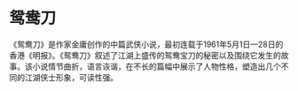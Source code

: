 # 鸳鸯刀

《鸳鸯刀》是作家金庸创作的中篇武侠小说，最初连载于1961年5月1日—28日的香港《明报》。《鸳鸯刀》叙述了江湖上盛传的鸳鸯宝刀的秘密以及围绕它发生的故事。该小说情节曲折，语言诙谐，在不长的篇幅中展示了人物性格，塑造出几个不同的江湖侠士形象，可读性强。

